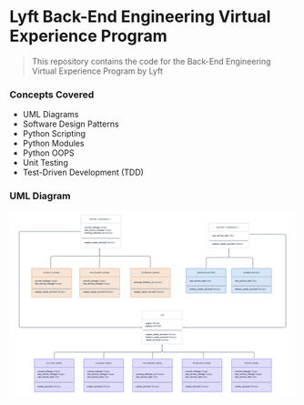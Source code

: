 # Lyft Back-End Engineering Virtual Experience Program

> This repository contains the code for the Back-End Engineering Virtual Experience Program by Lyft

### Concepts Covered

- UML Diagrams
- Software Design Patterns
- Python Scripting
- Python Modules
- Python OOPS
- Unit Testing
- Test-Driven Development (TDD)

### UML Diagram

![UML Diagram](./UML.png)